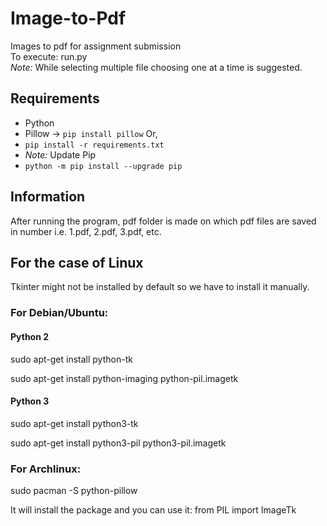 # Image-to-Pdf
Images to pdf for assignment submission \
To execute: run.py \
*Note:* While selecting multiple file choosing one at a time is suggested.

## Requirements
* Python
* Pillow -> `pip install pillow` 
Or,
* `pip install -r requirements.txt` 
* *Note:* Update Pip 
* `python -m pip install --upgrade pip`

## Information
After running the program, pdf folder is made on which pdf files are saved in number i.e. 1.pdf, 2.pdf, 3.pdf, etc.

## For the case of Linux
Tkinter might not be installed by default so we have to install it manually.

### For Debian/Ubuntu:

#### Python 2

sudo apt-get install python-tk

sudo apt-get install python-imaging python-pil.imagetk

#### Python 3

sudo apt-get install python3-tk

sudo apt-get install python3-pil python3-pil.imagetk
### For Archlinux:

sudo pacman -S python-pillow  

It will install the package and you can use it: from PIL import ImageTk
